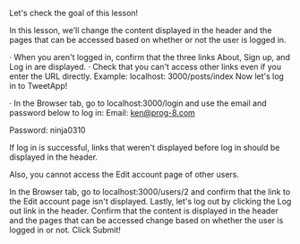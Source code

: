 Let's check the goal of this lesson!
 
In this lesson, we'll change the content displayed in the header and the pages that can be accessed based on whether or not the user is logged in.
  
· When you aren't logged in, confirm that the three links About, Sign up, and Log in are displayed.
· Check that you can't access other links even if you enter the URL directly. 
Example: 
localhost: 3000/posts/index
Now let's log in to TweetApp!
  
· In the Browser tab, go to 
localhost:3000/login and use the email and password below to log in:
Email: 
ken@prog-8.com

Password: 
ninja0310


If log in is successful, links that weren't displayed before log in should be displayed in the header.
  
Also, you cannot access the Edit account page of other users.
  
In the Browser tab, go to 
localhost:3000/users/2 and confirm that the link to the Edit account page isn't displayed.
Lastly, let's log out by clicking the Log out link in the header.
Confirm that the content is displayed in the header and the pages that can be accessed change based on whether the user is logged in or not.
Click Submit!
